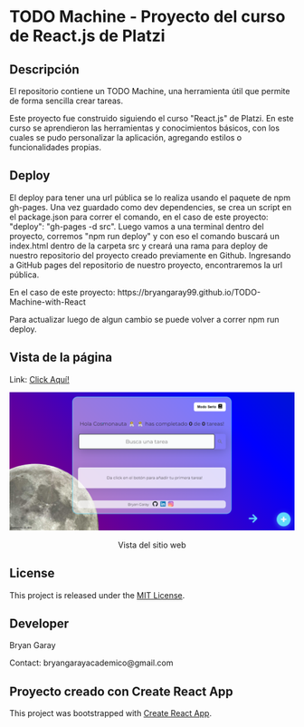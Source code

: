 # TODO Machine - Proyecto del curso de React.js de Platzi

## Descripción
El repositorio contiene un TODO Machine, una herramienta útil que permite de forma sencilla crear tareas.
<p>
Este proyecto fue construido siguiendo el curso "React.js" de Platzi. En este curso se aprendieron las
herramientas y conocimientos básicos, con los cuales se pudo personalizar la aplicación, agregando estilos 
o funcionalidades propias.
</p>

## Deploy 
El deploy para tener una url pública se lo realiza usando el paquete de npm gh-pages. Una vez guardado como dev
dependencies, se crea un script en el package.json para correr el comando, en el caso de este proyecto:
"deploy": "gh-pages -d src". Luego vamos a una terminal dentro del proyecto, corremos "npm run deploy" y con eso
el comando buscará un index.html dentro de la carpeta src y creará una rama para deploy de nuestro repositorio del 
proyecto creado previamente en Github. Ingresando a GitHub pages del repositorio de nuestro proyecto, encontraremos 
la url pública. 
<p>En el caso de este proyecto: https://bryangaray99.github.io/TODO-Machine-with-React</p>
<p>Para actualizar luego de algun cambio se puede volver a correr npm run deploy.</p>

## Vista de la página 
Link: <a href="https://bryangaray99.github.io/TODO-Machine-with-React/" target="_blank" rel="noopener noreferrer">Click Aquí!</a>

<p align="center">
  <img src="/src/assets/preview.png" alt="Preview.png">
  <p align="center">Vista del sitio web</p>
</p>

## License
This project is released under the [MIT License](https://opensource.org/licenses/MIT).

## Developer
<p>Bryan Garay</p>
<p>Contact: bryangarayacademico@gmail.com</p>

## Proyecto creado con Create React App

This project was bootstrapped with [Create React App](https://github.com/facebook/create-react-app).
